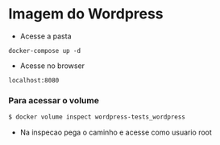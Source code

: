 # Imagem do Wordpress 

- Acesse a pasta 
```
docker-compose up -d 
```

- Acesse no browser
```
localhost:8080
```

### Para acessar o volume 
```bash
$ docker volume inspect wordpress-tests_wordpress

```
- Na inspecao pega o caminho e acesse como usuario root
